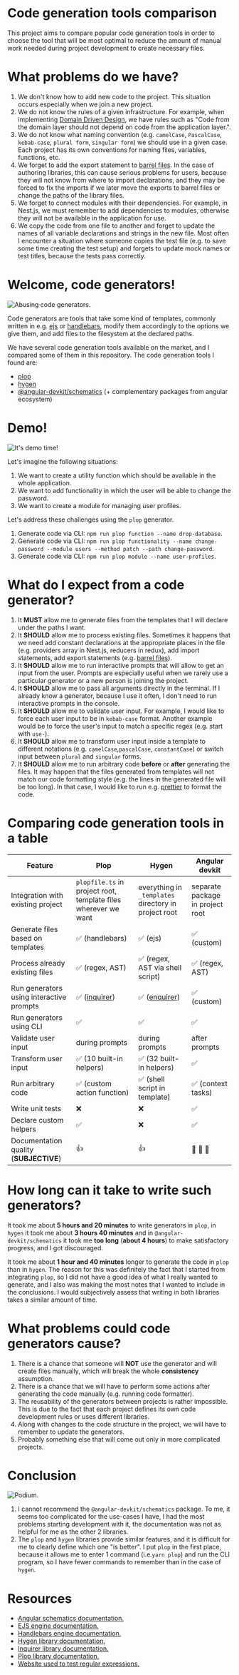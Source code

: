 # Code generation tools comparison

This project aims to compare popular code generation tools in order to choose the tool that will be most optimal to reduce the amount of manual work needed during project development to create necessary files.

# What problems do we have?

1. We don't know how to add new code to the project. This situation occurs especially when we join a new project.
2. We do not know the rules of a given infrastructure. For example, when implementing [Domain Driven Design](https://martinfowler.com/bliki/DomainDrivenDesign.html), we have rules such as "Code from the domain layer should not depend on code from the application layer.".
3. We do not know what naming convention (e.g. `camelCase`, `PascalCase`, `kebab-case`, `plural form`, `singular form`) we should use in a given case. Each project has its own conventions for naming files, variables, functions, etc.
4. We forget to add the export statement to [barrel files](https://medium.com/@klauskpm/do-a-barrel-export-aa5b79b76b05). In the case of authoring libraries, this can cause serious problems for users, because they will not know from where to import declarations, and they may be forced to fix the imports if we later move the exports to barrel files or change the paths of the library files.
5. We forget to connect modules with their dependencies. For example, in Nest.js, we must remember to add dependencies to modules, otherwise they will not be available in the application for use.
6. We copy the code from one file to another and forget to update the names of all variable declarations and strings in the new file. Most often I encounter a situation where someone copies the test file (e.g. to save some time creating the test setup) and forgets to update mock names or test titles, because the tests pass correctly.

# Welcome, code generators!

![Abusing code generators.](./assets/abusing_code_generators.jpg)

Code generators are tools that take some kind of templates, commonly written in e.g. [ejs](https://ejs.co/) or [handlebars](https://handlebarsjs.com/), modify them accordingly to the options we give them, and add files to the filesystem at the declared paths.

We have several code generation tools available on the market, and I compared some of them in this repository. The code generation tools I found are:

- [plop](https://www.npmjs.com/package/plop)
- [hygen](https://www.npmjs.com/package/hygen)
- [@angular-devkit/schematics](https://www.npmjs.com/package/@angular-devkit/schematics) (+ complementary packages from angular ecosystem)

# Demo!

![It's demo time!](./assets/its_demo_time.jpg)

Let's imagine the following situations:

1. We want to create a utility function which should be available in the whole application.
2. We want to add functionality in which the user will be able to change the password.
3. We want to create a module for managing user profiles.

Let's address these challenges using the `plop` generator.

1. Generate code via CLI: `npm run plop function --name drop-database`.
2. Generate code via CLI: `npm run plop functionality --name change-password --module users --method patch --path change-password`.
3. Generate code via CLI: `npm run plop module --name user-profiles`.

# What do I expect from a code generator?

1. It **MUST** allow me to generate files from the templates that I will declare under the paths I want.
2. It **SHOULD** allow me to process existing files. Sometimes it happens that we need add constant declarations at the appropriate places in the file (e.g. providers array in Nest.js, reducers in redux), add import statements, add export statements (e.g. [barrel files](https://medium.com/@klauskpm/do-a-barrel-export-aa5b79b76b05)).
3. It **SHOULD** allow me to run interactive prompts that will allow to get an input from the user. Prompts are especially useful when we rarely use a particular generator or a new person is joining the project.
4. It **SHOULD** allow me to pass all arguments directly in the terminal. If I already know a generator, because I use it often, I don't need to run interactive prompts in the console.
5. It **SHOULD** allow me to validate user input. For example, I would like to force each user input to be in `kebab-case` format. Another example would be to force the user's input to match a specific regex (e.g. start with `use-`).
6. It **SHOULD** allow me to transform user input inside a template to different notations (e.g. `camelCase`,`pascalCase`, `constantCase`) or switch input between `plural` and `singular` forms.
7. It **SHOULD** allow me to run arbitrary code **before** or **after** generating the files. It may happen that the files generated from templates will not match our code formatting style (e.g. the lines in the generated file will be too long). In that case, I would like to run e.g. [prettier](https://prettier.io/) to format the code.

# Comparing code generation tools in a table

| Feature                                  | Plop                                                           | Hygen                                                   | Angular devkit                   |
| ---------------------------------------- | -------------------------------------------------------------- | ------------------------------------------------------- | -------------------------------- |
| Integration with existing project        | `plopfile.ts` in project root, template files wherever we want | everything in `_templates` directory in project root    | separate package in project root |
| Generate files based on templates        | ✅ (handlebars)                                                | ✅ (ejs)                                                | ✅ (custom)                      |
| Process already existing files           | ✅ (regex, AST)                                                | ✅ (regex, AST via shell script)                        | ✅ (regex, AST)                  |
| Run generators using interactive prompts | ✅ ([inquirer](https://www.npmjs.com/package/inquirer))        | ✅ ([enquirer](https://www.npmjs.com/package/enquirer)) | ✅ (custom)                      |
| Run generators using CLI                 | ✅                                                             | ✅                                                      | ✅                               |
| Validate user input                      | during prompts                                                 | during prompts                                          | after prompts                    |
| Transform user input                     | ✅ (10 built-in helpers)                                       | ✅ (32 built-in helpers)                                | ✅                               |
| Run arbitrary code                       | ✅ (custom action function)                                    | ✅ (shell script in template)                           | ✅ (context tasks)               |
| Write unit tests                         | ❌                                                             | ❌                                                      | ✅                               |
| Declare custom helpers                   | ✅                                                             | ❌                                                      | ✅                               |
| Documentation quality (**SUBJECTIVE**)   | 👍                                                             | 👍                                                      | 🙈 🙉 🙊                         |

# How long can it take to write such generators?

It took me about **5 hours and 20 minutes** to write generators in `plop`, in `hygen` it took me about **3 hours 40 minutes** and in `@angular-devkit/schematics` it took me **too long** (**about 4 hours**) to make satisfactory progress, and I got discouraged.

It took me about **1 hour and 40 minutes** longer to generate the code in `plop` than in `hygen`. The reason for this was definitely the fact that I started from integrating `plop`, so I did not have a good idea of what I really wanted to generate, and I also was making the most notes that I wanted to include in the conclusions. I would subjectively assess that writing in both libraries takes a similar amount of time.

# What problems could code generators cause?

1. There is a chance that someone will **NOT** use the generator and will create files manually, which will break the whole **consistency** assumption.
2. There is a chance that we will have to perform some actions after generating the code manually (e.g. running code formatter).
3. The reusability of the generators between projects is rather impossible. This is due to the fact that each project defines its own code development rules or uses different libraries.
4. Along with changes to the code structure in the project, we will have to remember to update the generators.
5. Probably something else that will come out only in more complicated projects.

# Conclusion

![Podium.](./assets/podium.jpg)

1. I cannot recommend the `@angular-devkit/schematics` package. To me, it seems too complicated for the use-cases I have, I had the most problems starting development with it, the documentation was not as helpful for me as the other 2 libraries.
2. The `plop` and `hygen` libraries provide similar features, and it is difficult for me to clearly define which one "is better". I put `plop` in the first place, because it allows me to enter 1 command (i.e.`yarn plop`) and run the CLI program, so I have fewer commands to remember than in the case of `hygen`.

# Resources

- [Angular schematics documentation.](https://angular.io/guide/schematics)
- [EJS engine documentation.](https://ejs.co/)
- [Handlebars engine documentation.](https://handlebarsjs.com/guide/)
- [Hygen library documentation.](http://www.hygen.io/docs/quick-start)
- [Inquirer library documentation.](https://github.com/SBoudrias/Inquirer.js)
- [Plop library documentation.](https://plopjs.com/documentation/#getting-started)
- [Website used to test regular expressions.](https://regexr.com/)

